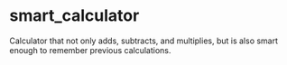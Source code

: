 # smart_calculator
Calculator that not only adds, subtracts, and multiplies, but is also smart enough to remember previous calculations.
